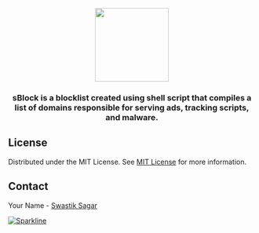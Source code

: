 <div align="center">
  <img height="150" src="https://i.postimg.cc/zX9m2K9n/s-1.png"  />
</div>

###

<h3 align="center">sBlock is a blocklist created using shell script that compiles a list of domains responsible for serving ads, tracking scripts, and malware.</h3>

###

###

###
## License

Distributed under the MIT License. See [MIT License](https://opensource.org/licenses/MIT) for more information.
## Contact

Your Name - [Swastik Sagar](https://twitter.com/swastiksagarr)

[![Sparkline](https://stars.medv.io/bytebeats/compose-charts.svg)](https://stars.medv.io/bytebeats/compose-charts)

